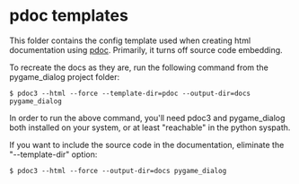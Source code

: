 # pdoc templates

This folder contains the config template used when creating html documentation using [pdoc](https://github.com/pdoc3/pdoc). Primarily, it turns off source code embedding.

To recreate the docs as they are, run the following command from the pygame_dialog project folder:

	$ pdoc3 --html --force --template-dir=pdoc --output-dir=docs pygame_dialog

In order to run the above command, you'll need pdoc3 and pygame_dialog both installed on your system, or at least "reachable" in the python syspath.

If you want to include the source code in the documentation, eliminate the "--template-dir" option:

	$ pdoc3 --html --force --output-dir=docs pygame_dialog

